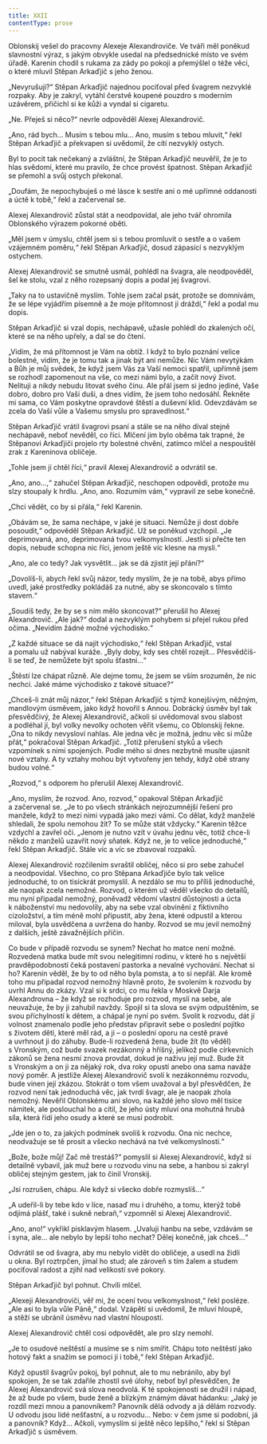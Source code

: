 ```yaml
---
title: XXII
contentType: prose
---
```


Oblonskij vešel do pracovny Alexeje Alexandroviče. Ve tváři měl poněkud slavnostní výraz, s jakým obvykle usedal na předsednické místo ve svém úřadě. Karenin chodil s rukama za zády po pokoji a přemýšlel o téže věci, o které mluvil Stěpan Arkaďjič s jeho ženou.

„Nevyrušuji?“ Stěpan Arkaďjič najednou pociťoval před švagrem nezvyklé rozpaky. Aby je zakryl, vytáhl čerstvě koupené pouzdro s moderním uzávěrem, přičichl si ke kůži a vyndal si cigaretu.

„Ne. Přeješ si něco?“ nevrle odpověděl Alexej Alexandrovič.

„Ano, rád bych… Musím s tebou mlu… Ano, musím s tebou mluvit,“ řekl Stěpan Arkaďjič a překvapen si uvědomil, že cítí nezvyklý ostych.

Byl to pocit tak nečekaný a zvláštní, že Stěpan Arkaďjič neuvěřil, že je to hlas svědomí, které mu pravilo, že chce provést špatnost. Stěpan Arkaďjič se přemohl a svůj ostych překonal.

„Doufám, že nepochybuješ o mé lásce k sestře ani o mé upřímné oddanosti a úctě k tobě,“ řekl a začervenal se.

Alexej Alexandrovič zůstal stát a neodpovídal, ale jeho tvář ohromila Oblonského výrazem pokorné oběti.

„Měl jsem v úmyslu, chtěl jsem si s tebou promluvit o sestře a o vašem vzájemném poměru,“ řekl Stěpan Arkaďjič, dosud zápasící s nezvyklým ostychem.

Alexej Alexandrovič se smutně usmál, pohlédl na švagra, ale neodpověděl, šel ke stolu, vzal z něho rozepsaný dopis a podal jej švagrovi.

„Taky na to ustavičně myslím. Tohle jsem začal psát, protože se domnívám, že se lépe vyjádřím písemně a že moje přítomnost ji dráždí,“ řekl a podal mu dopis.

Stěpan Arkaďjič si vzal dopis, nechápavě, užasle pohlédl do zkalených očí, které se na něho upřely, a dal se do čtení.

„Vidím, že má přítomnost je Vám na obtíž. I když to bylo poznání velice bolestné, vidím, že je tomu tak a jinak být ani nemůže. Nic Vám nevytýkám a Bůh je můj svědek, že když jsem Vás za Vaší nemoci spatřil, upřímně jsem se rozhodl zapomenout na vše, co mezi námi bylo, a začít nový život. Nelituji a nikdy nebudu litovat svého činu. Ale přál jsem si jedno jediné, Vaše dobro, dobro pro Vaši duši, a dnes vidím, že jsem toho nedosáhl. Řekněte mi sama, co Vám poskytne opravdové štěstí a duševní klid. Odevzdávám se zcela do Vaší vůle a Vašemu smyslu pro spravedlnost.“

Stěpan Arkaďjič vrátil švagrovi psaní a stále se na něho díval stejně nechápavě, neboť nevěděl, co říci. Mlčení jim bylo oběma tak trapné, že Stěpanovi Arkaďjiči projelo rty bolestné chvění, zatímco mlčel a nespouštěl zrak z Kareninova obličeje.

„Tohle jsem jí chtěl říci,“ pravil Alexej Alexandrovič a odvrátil se.

„Ano, ano…,“ zahučel Stěpan Arkaďjič, neschopen odpovědi, protože mu slzy stoupaly k hrdlu. „Ano, ano. Rozumím vám,“ vypravil ze sebe konečně.

„Chci vědět, co by si přála,“ řekl Karenin.

„Obávám se, že sama nechápe, v jaké je situaci. Nemůže ji dost dobře posoudit,“ odpověděl Stěpan Arkaďjič. Už se poněkud vzcho­pil. „Je deprimovaná, ano, deprimovaná tvou velkomyslností. Jestli si přečte ten dopis, nebude schopna nic říci, jenom ještě víc klesne na mysli.“

„Ano, ale co tedy? Jak vysvětlit… jak se dá zjistit její přání?“

„Dovolíš-li, abych řekl svůj názor, tedy myslím, že je na tobě, abys přímo uvedl, jaké prostředky pokládáš za nutné, aby se skoncovalo s tímto stavem.“

„Soudíš tedy, že by se s ním mělo skoncovat?“ přerušil ho Alexej Alexandrovič. „Ale jak?“ dodal a nezvyklým pohybem si přejel rukou před očima. „Nevidím žádné možné východisko.“

„Z každé situace se dá najít východisko,“ řekl Stěpan Arkaďjič, vstal a pomalu už nabýval kuráže. „Byly doby, kdy ses chtěl rozejít… Přesvědčíš-li se teď, že nemůžete být spolu šťastni…“

„Štěstí lze chápat různě. Ale dejme tomu, že jsem se vším srozuměn, že nic nechci. Jaké máme východisko z takové situace?“

„Chceš-li znát můj názor,“ řekl Stěpan Arkaďjič s týmž konejšivým, něžným, mandlovým úsměvem, jako když hovořil s Annou. Dobrácký úsměv byl tak přesvědčivý, že Alexej Alexandrovič, ačkoli si uvědomoval svou slabost a podléhal jí, byl volky nevolky ochoten věřit všemu, co Oblonskij řekne. „Ona to nikdy nevysloví nahlas. Ale jedna věc je možná, jednu věc si může přát,“ pokračoval Stěpan Arkaďjič. „Totiž přerušení styků a všech vzpomínek s nimi spojených. Podle mého si dnes nezbytně musíte ujasnit nové vztahy. A ty vztahy mohou být vytvořeny jen tehdy, když obě strany budou volné.“

„Rozvod,“ s odporem ho přerušil Alexej Alexandrovič.

„Ano, myslím, že rozvod. Ano, rozvod,“ opakoval Stěpan Arkaďjič a začervenal se. „Je to po všech stránkách nejrozumnější řešení pro manžele, když to mezi nimi vypadá jako mezi vámi. Co dělat, když manželé shledali, že spolu nemohou žít? To se může stát vždycky.“ Karenin těžce vzdychl a zavřel oči. „Jenom je nutno vzít v úvahu jednu věc, totiž chce-li někdo z manželů uzavřít nový sňatek. Když ne, je to velice jednoduché,“ řekl Stěpan Arkaďjič. Stále víc a víc se zbavoval rozpaků.

Alexej Alexandrovič rozčilením svraštil obličej, něco si pro sebe zahučel a neodpovídal. Všechno, co pro Stěpana Arkaďjiče bylo tak velice jednoduché, to on tisíckrát promyslil. A nezdálo se mu to příliš jednoduché, ale naopak zcela nemožné. Rozvod, o kterém už věděl všecko do detailů, mu nyní připadal nemožný, poněvadž vědomí vlastní důstojnosti a úcta k náboženství mu nedovolily, aby na sebe vzal obvinění z fiktivního cizoložství, a tím méně mohl připustit, aby žena, které odpustil a kterou miloval, byla usvědčena a uvržena do hanby. Rozvod se mu jevil nemožný z dalších, ještě závažnějších příčin.

Co bude v případě rozvodu se synem? Nechat ho matce není možné. Rozvedená matka bude mít svou nelegitimní rodinu, v které ho s největší pravděpodobností čeká postavení pastorka a nevalné vychování. Nechat si ho? Karenin věděl, že by to od něho byla pomsta, a to si nepřál. Ale kromě toho mu připadal rozvod nemožný hlavně proto, že svolením k rozvodu by uvrhl Annu do zkázy. Vzal si k srdci, co mu řekla v Moskvě Darja Alexandrovna – že když se rozhoduje pro rozvod, myslí na sebe, ale neuvažuje, že by ji zahubil navždy. Spojil si ta slova se svým odpuštěním, se svou příchylností k dětem, a chápal je nyní po svém. Svolit k rozvodu, dát jí volnost znamenalo podle jeho představ připravit sebe o poslední pojítko s životem dětí, které měl rád, a ji – o poslední oporu na cestě pravé a uvrhnout ji do záhuby. Bude-li rozvedená žena, bude žít (to věděl) s Vronským, což bude svazek nezákonný a hříšný, jelikož podle církevních zákonů se žena nesmí znova provdat, dokud je naživu její muž. Bude žít s Vronským a on ji za nějaký rok, dva roky opustí anebo ona sama naváže nový poměr. A jestliže Alexej Alexandrovič svolí k nezákonnému rozvodu, bude vinen její zkázou. Stokrát o tom všem uvažoval a byl přesvědčen, že rozvod není tak jednoduchá věc, jak tvrdí švagr, ale je naopak zhola nemožný. Nevěřil Oblonskému ani slovo, na každé jeho slovo měl tisíce námitek, ale poslouchal ho a cítil, že jeho ústy mluví ona mohutná hrubá síla, která řídí jeho osudy a které se musí podrobit.

„Jde jen o to, za jakých podmínek svolíš k rozvodu. Ona nic nechce, neodvažuje se tě prosit a všecko nechává na tvé velkomyslnosti.“

„Bože, bože můj! Zač mě trestáš?“ pomyslil si Alexej Alexandrovič, když si detailně vybavil, jak muž bere u rozvodu vinu na sebe, a hanbou si zakryl obličej stejným gestem, jak to činil Vronskij.

„Jsi rozrušen, chápu. Ale když si všecko dobře rozmyslíš…“

„A udeřil-li by tebe kdo v líce, nasaď mu i druhého, a tomu, kterýž tobě odjímá plášť, také i sukně nebraň,“ vzpomněl si Alexej Alexandrovič.

„Ano, ano!“ vykřikl pisklavým hlasem. „Uvaluji hanbu na sebe, vzdávám se i syna, ale… ale nebylo by lepší toho nechat? Dělej konečně, jak chceš…“

Odvrátil se od švagra, aby mu nebylo vidět do obličeje, a usedl na židli u okna. Byl roztrpčen, jímal ho stud; ale zároveň s tím žalem a studem pociťoval radost a zjihl nad velikostí své pokory.

Stěpan Arkaďjič byl pohnut. Chvíli mlčel.

„Alexeji Alexandroviči, věř mi, že ocení tvou velkomyslnost,“ řekl posléze. „Ale asi to byla vůle Páně,“ dodal. Vzápětí si uvědomil, že mluví hloupě, a stěží se ubránil úsměvu nad vlastní hloupostí.

Alexej Alexandrovič chtěl cosi odpovědět, ale pro slzy nemohl.

„Je to osudové neštěstí a musíme se s ním smířit. Chápu toto neštěstí jako hotový fakt a snažím se pomoci jí i tobě,“ řekl Stěpan Arkaďjič.

Když opustil švagrův pokoj, byl pohnut, ale to mu nebránilo, aby byl spokojen, že se tak zdařile zhostil své úlohy, neboť byl přesvědčen, že Alexej Alexandrovič svá slova neodvolá. K té spokojenosti se družil i nápad, že až bude po všem, bude ženě a blízkým známým dávat hádanku: „Jaký je rozdíl mezi mnou a panovníkem? Panovník dělá odvody a já dělám rozvody. U odvodu jsou lidé nešťastní, a u rozvodu… Nebo: v čem jsme si podobní, já a panovník? Když… Ačkoli, vymyslím si ještě něco lepšího,“ řekl si Stěpan Arkaďjič s úsměvem.
